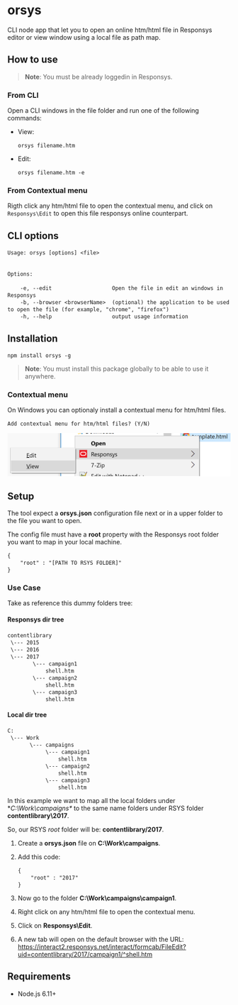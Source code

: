 # orsys

CLI node app that let you to open an online htm/html file in Responsys editor or view window using a local file as path map.

## How to use

>**Note**: You must be already loggedin in Responsys.


### From CLI
Open a CLI windows in the file folder and run one of the following commands:

- View:
	```
	orsys filename.htm
	```
- Edit: 
	```
	orsys filename.htm -e
	```
	
### From Contextual menu
Rigth click any htm/html file to open the contextual menu, and click on ```Responsys\Edit``` to open this file responsys online counterpart.


## CLI options




```
Usage: orsys [options] <file>


Options:

	-e, --edit                   Open the file in edit an windows in Responsys
	-b, --browser <browserName>  (optional) the application to be used to open the file (for example, "chrome", "firefox")
	-h, --help                   output usage information
```



## Installation

```
npm install orsys -g
```

>**Note**: You must install this package globally to be able to use it anywhere.



### Contextual menu

On Windows you can optionaly install a contextual menu for htm/html files.

```
Add contextual menu for htm/html files? (Y/N)
```

![Contextual menu](docs/contextual_menu.png)



## Setup

The tool expect a **orsys.json** configuration file next or in a upper folder to the file you want to open.

The config file must have a **root** property with the Responsys root folder you want to map in your local machine.

```
{
	"root" : "[PATH TO RSYS FOLDER]"
}
```


### Use Case

Take as reference this dummy folders tree:

#### Responsys dir tree
```
contentlibrary
 \--- 2015
 \--- 2016
 \--- 2017
		\--- campaign1
			shell.htm
		\--- campaign2
			shell.htm
		\--- campaign3
			shell.htm
```

#### Local dir tree
```
C:
 \--- Work
       \--- campaigns		
			\--- campaign1
				shell.htm
			\--- campaign2
				shell.htm
			\--- campaign3
				shell.htm
```

In this example we want to map all the local folders under **C:\Work\campaigns\** to the same name folders under RSYS folder **contentlibrary\2017**.

So, our RSYS _root_ folder will be: **contentlibrary/2017**.

1. Create a **orsys.json** file on **C:\Work\campaigns**.
2. Add this code:
	```
	{
		"root" : "2017"
	}
	```

3. Now go to the folder **C:\Work\campaigns\campaign1**.
4. Right click on any htm/html file to open the contextual menu.
5. Click on **Responsys\Edit**.
6. A new tab will open on the default browser with the URL: https://interact2.responsys.net/interact/formcab/FileEdit?uid=contentlibrary/2017/campaign1/^shell.htm



## Requirements

- Node.js 6.11+
